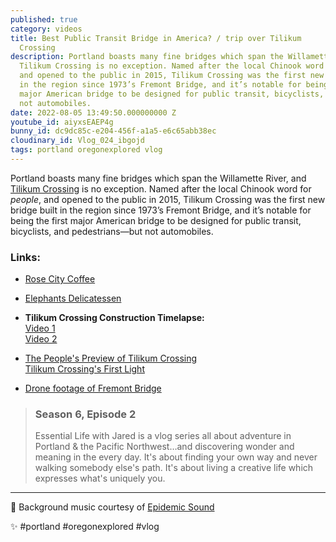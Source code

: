 ```yaml
---
published: true
category: videos
title: Best Public Transit Bridge in America? / trip over Tilikum
  Crossing
description: Portland boasts many fine bridges which span the Willamette River, and
  Tilikum Crossing is no exception. Named after the local Chinook word for people,
  and opened to the public in 2015, Tilikum Crossing was the first new bridge built
  in the region since 1973’s Fremont Bridge, and it’s notable for being the first
  major American bridge to be designed for public transit, bicyclists, and pedestrians—but
  not automobiles.
date: 2022-08-05 13:49:50.000000000 Z
youtube_id: aiyxsEAEP4g
bunny_id: dc9dc85c-e204-456f-a1a5-e6c65abb38ec
cloudinary_id: Vlog_024_ibgojd
tags: portland oregonexplored vlog
---
```


Portland boasts many fine bridges which span the Willamette River, and [Tilikum Crossing](https://en.wikipedia.org/wiki/Tilikum_Crossing) is no exception. Named after the local Chinook word for *people*, and opened to the public in 2015, Tilikum Crossing was the first new bridge built in the region since 1973’s Fremont Bridge, and it’s notable for being the first major American bridge to be designed for public transit, bicyclists, and pedestrians—but not automobiles.

### Links:

* [Rose City Coffee](https://www.rosecitycoffeecompany.com)

* [Elephants Delicatessen](https://www.elephantsdeli.com)

* **Tilikum Crossing Construction Timelapse:**  
  [Video 1](https://vimeo.com/132488668)  
  [Video 2](https://vimeo.com/132369051)

* [The People's Preview of Tilikum Crossing](https://vimeo.com/136662683)  
  [Tilikum Crossing's First Light](https://vimeo.com/139396457)

* [Drone footage of Fremont Bridge](https://www.youtube.com/watch?v=5pZDgURI0DY)

> ### Season 6, Episode 2
> 
> Essential Life with Jared is a vlog series all about adventure in Portland & the Pacific Northwest…and discovering wonder and meaning in the every day. It's about finding your own way and never walking somebody else's path. It's about living a creative life which expresses what's uniquely you.  

----

🎵 Background music courtesy of [Epidemic Sound](https://player.epidemicsound.com)

✨ #portland #oregonexplored #vlog 